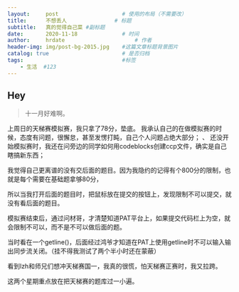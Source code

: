```yaml
---
layout:     post                    # 使用的布局（不需要改）
title:      不想丢人               # 标题 
subtitle:   真的觉得自己菜 #副标题
date:       2020-11-18              # 时间
author:     hrdate                      # 作者
header-img: img/post-bg-2015.jpg    #这篇文章标题背景图片
catalog: true                       # 是否归档
tags:                               #标签
    - 生活  #123
---
```


## Hey
>十一月好难啊。

上周日的天梯赛模拟赛，我只拿了78分，垫底。
我承认自己的在做模拟赛的时候，态度有问题，很懈怠，甚至发愣打盹，自己个人问题占绝大部分；
、
还没开始模拟赛时，我还在问旁边的同学如何用codeblocks创建ccp文件，确实是自己瞎搞新东西；

我觉得自己更离谱的没有交后面的题目。因为我隐约的记得有个800分的限制，也就是每个需要在基础题拿够80分，

所以当我打开后面的题目时，把鼠标放在提交的按钮上，发现限制不可以提交，就没有看后面的题目。

模拟赛结束后，通过问材哥，才清楚知道PAT平台上，如果提交代码栏上为空，就会限制不可以，而不是不可以做后面的题。

当时看在一个getline()，后面经过鸿爷才知道在PAT上使用getline时不可以输入输出同步流关闭。（挂不得我测试了两个半小时还在蒙蔽）

看到lzh和师兄们想冲天梯赛国一，我真的很慌，怕天梯赛正赛时，我又拉跨。

这两个星期重点放在把天梯赛的题库过一小遍。
